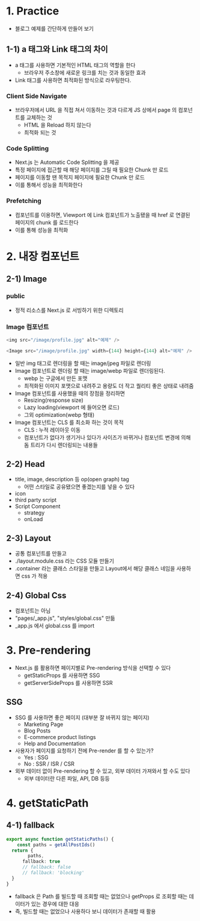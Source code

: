 # 1. Practice
- 블로그 예제를 간단하게 만들어 보기
## 1-1) a 태그와 Link 태그의 차이
  - a 태그를 사용하면 기본적인 HTML 태그의 역할을 한다
    - 브라우저 주소창에 새로운 링크를 치는 것과 동일한 효과
  - Link 태그를 사용하면 최적화된 방식으로 라우팅한다.
### Client Side Navigate
- 브라우저에서 URL 을 직접 쳐서 이동하는 것과 다르게 JS 상에서 page 의 컴포넌트를 교체하는 것
  - HTML 을 Reload 하지 않는다
  - 최적화 되는 것
### Code Splitting
- Next.js 는 Automatic Code Splitting 을 제공
- 특정 페이지에 접근할 때 해당 페이지를 그릴 때 필요한 Chunk 만 로드
- 페이지를 이동할 땐 목적지 페이지에 필요한 Chunk 만 로드
- 이를 통해서 성능을 최적화한다
### Prefetching
- <Link> 컴포넌트를 이용하면, Viewport 에 Link 컴포넌트가 노출됐을 때 href 로 연결된 페이지의 chunk 를 로드한다
- 이를 통해 성능을 최적화

# 2. 내장 컴포넌트
## 2-1) Image
### public
- 정적 리소스를 Next.js 로 서빙하기 위한 디렉토리
### Image 컴포넌트
```typescript jsx
<img src="/image/profile.jpg" alt="예제" />

<Image src="/image/profile.jpg" width={144} height={144} alt="예제" />
```
- 일반 img 태그로 렌더링을 할 때는 image/jpeg 파일로 렌더링
- Image 컴포넌트로 렌더링 할 때는 image/webp 파일로 렌더링된다.
  - webp 는 구글에서 만든 포맷
  - 최적화된 이미지 포맷으로 내려주고 용량도 더 작고 퀄리티 좋은 상태로 내려줌
- Image 컴포넌트를 사용했을 때의 장점을 정리하면
  - Resizing(response size)
  - Lazy loading(viewport 에 들어오면 로드)
  - 그외 optimization(webp 형태)
- Image 컴포넌트는 CLS 를 최소화 하는 것이 목적
  - CLS : 누적 레이아웃 이동
  - 컴포넌트가 없다가 생기거나 있다가 사이즈가 바뀌거나 컴포넌트 변경에 의해 돔 트리가 다시 렌더링되는 내용들


## 2-2) Head
- title, image, description 등 op(open graph) tag
  - 어떤 스타일로 공유됐으면 좋겠는지를 넣을 수 있다
- icon
- third party script
- Script Component
  - strategy
  - onLoad

## 2-3) Layout
- 공통 컴포넌트를 만들고
- ./layout.module.css 라는 CSS 모듈 만들기
- .container 라는 클래스 스타일을 만들고 Layout에서 해당 클래스 네임을 사용하면 css 가 적용

## 2-4) Global Css
- 컴포넌트는 아님
- "pages/_app.js", "styles/global.css" 만듦
- _app.js 에서 global.css 를 import 

# 3. Pre-rendering
- Next.js 를 활용하면 페이지별로 Pre-rendering 방식을 선택할 수 있다
  - getStaticProps 를 사용하면 SSG
  - getServerSideProps 를 사용하면 SSR
## SSG
- SSG 를 사용하면 좋은 페이지 (대부분 잘 바뀌지 않는 페이지)
  - Marketing Page
  - Blog Posts
  - E-commerce product listings
  - Help and Documentation
- 사용자가 페이지를 요청하기 전에 Pre-render 를 할 수 있는가?
  - Yes : SSG
  - No : SSR / ISR / CSR
- 외부 데이터 없이 Pre-rendering 할 수 있고, 외부 데이터 가져와서 할 수도 있다
  - 외부 데이터란 다른 파일, API, DB 등등

# 4. getStaticPath
## 4-1) fallback
```typescript
export async function getStaticPaths() {
	const paths = getAllPostIds()
  return {
		paths,
	  fallback: true
	  // fallback: false
	  // fallback: 'blocking'
  }
}
```
- fallback 은 Path 를 빌드할 때 조회할 때는 없었으나 getProps 로 조회할 때는 데이터가 있는 경우에 대한 대응
- 즉, 빌드할 때는 없었으나 사용하다 보니 데이터가 존재할 때 활용
